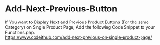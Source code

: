 # Add-Next-Previous-Button
If You want to Display Next and Previous Product Buttons (For the same Category) on Single Product Page, Add the following Code Snippet to your Functions.php.
<br>https://www.codeithub.com/add-next-previous-on-single-product-page/

